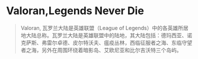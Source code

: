 # Valoran,Legends Never Die

> Valoran, 瓦罗兰大陆是英雄联盟（League of Legends）中的各英雄所居地大陆总称。瓦罗兰大陆是英雄联盟中的陆地，其大陆包括：德玛西亚、诺克萨斯、弗雷尔卓德、皮尔特沃夫、瘟疫丛林，西临征服者之海、东临守望者之海，另外在周围环绕着暗影岛、艾欧尼亚和比尔吉沃特三个岛屿。

